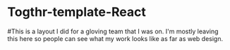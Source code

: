 # Togthr-template-React
#This is a layout I did for a gloving team that I was on. I'm mostly leaving this here so people can see what my work looks like as far as web design.
